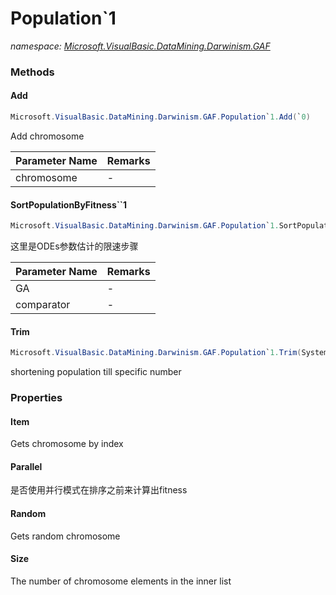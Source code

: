 ﻿# Population`1
_namespace: [Microsoft.VisualBasic.DataMining.Darwinism.GAF](./index.md)_





### Methods

#### Add
```csharp
Microsoft.VisualBasic.DataMining.Darwinism.GAF.Population`1.Add(`0)
```
Add chromosome

|Parameter Name|Remarks|
|--------------|-------|
|chromosome|-|


#### SortPopulationByFitness``1
```csharp
Microsoft.VisualBasic.DataMining.Darwinism.GAF.Population`1.SortPopulationByFitness``1(Microsoft.VisualBasic.DataMining.Darwinism.GAF.GeneticAlgorithm{`0,``0},Microsoft.VisualBasic.DataMining.Darwinism.GAF.Helper.ChromosomesComparator{`0,``0})
```
这里是ODEs参数估计的限速步骤

|Parameter Name|Remarks|
|--------------|-------|
|GA|-|
|comparator|-|


#### Trim
```csharp
Microsoft.VisualBasic.DataMining.Darwinism.GAF.Population`1.Trim(System.Int32)
```
shortening population till specific number


### Properties

#### Item
Gets chromosome by index
#### Parallel
是否使用并行模式在排序之前来计算出fitness
#### Random
Gets random chromosome
#### Size
The number of chromosome elements in the inner list
